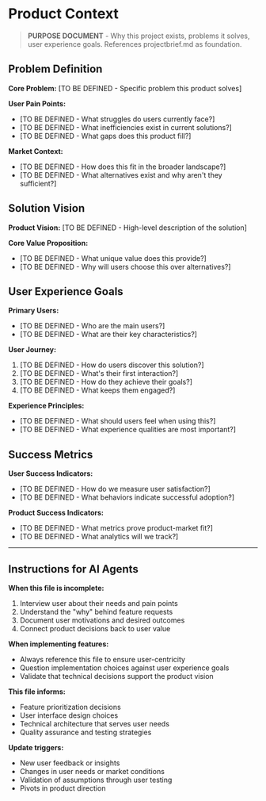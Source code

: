 # Product Context

> **PURPOSE DOCUMENT** - Why this project exists, problems it solves, user experience goals. References projectbrief.md as foundation.

## Problem Definition

**Core Problem:** [TO BE DEFINED - Specific problem this product solves]

**User Pain Points:**
- [TO BE DEFINED - What struggles do users currently face?]
- [TO BE DEFINED - What inefficiencies exist in current solutions?]
- [TO BE DEFINED - What gaps does this product fill?]

**Market Context:**
- [TO BE DEFINED - How does this fit in the broader landscape?]
- [TO BE DEFINED - What alternatives exist and why aren't they sufficient?]

## Solution Vision

**Product Vision:** [TO BE DEFINED - High-level description of the solution]

**Core Value Proposition:**
- [TO BE DEFINED - What unique value does this provide?]
- [TO BE DEFINED - Why will users choose this over alternatives?]

## User Experience Goals

**Primary Users:**
- [TO BE DEFINED - Who are the main users?]
- [TO BE DEFINED - What are their key characteristics?]

**User Journey:**
1. [TO BE DEFINED - How do users discover this solution?]
2. [TO BE DEFINED - What's their first interaction?]
3. [TO BE DEFINED - How do they achieve their goals?]
4. [TO BE DEFINED - What keeps them engaged?]

**Experience Principles:**
- [TO BE DEFINED - What should users feel when using this?]
- [TO BE DEFINED - What experience qualities are most important?]

## Success Metrics

**User Success Indicators:**
- [TO BE DEFINED - How do we measure user satisfaction?]
- [TO BE DEFINED - What behaviors indicate successful adoption?]

**Product Success Indicators:**
- [TO BE DEFINED - What metrics prove product-market fit?]
- [TO BE DEFINED - What analytics will we track?]

---

## Instructions for AI Agents

**When this file is incomplete:**
1. Interview user about their needs and pain points
2. Understand the "why" behind feature requests
3. Document user motivations and desired outcomes
4. Connect product decisions back to user value

**When implementing features:**
- Always reference this file to ensure user-centricity
- Question implementation choices against user experience goals
- Validate that technical decisions support the product vision

**This file informs:**
- Feature prioritization decisions
- User interface design choices
- Technical architecture that serves user needs
- Quality assurance and testing strategies

**Update triggers:**
- New user feedback or insights
- Changes in user needs or market conditions
- Validation of assumptions through user testing
- Pivots in product direction
